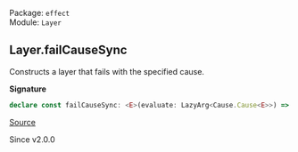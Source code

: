 Package: `effect`<br />
Module: `Layer`<br />

## Layer.failCauseSync

Constructs a layer that fails with the specified cause.

**Signature**

```ts
declare const failCauseSync: <E>(evaluate: LazyArg<Cause.Cause<E>>) => Layer<unknown, E>
```

[Source](https://github.com/Effect-TS/effect/tree/main/packages/effect/src/Layer.ts#L361)

Since v2.0.0